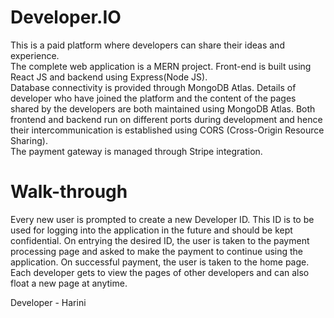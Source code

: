 # Developer.IO

This is a paid platform where developers can share their ideas and experience. <br/>
The complete web application is a MERN project. Front-end is built using React JS and backend using Express(Node JS).  <br/>
Database connectivity is provided through MongoDB Atlas. Details of developer who have joined the platform and the content of the pages shared by the developers are both maintained using MongoDB Atlas.
Both frontend and backend run on different ports during development and hence their intercommunication is established using CORS (Cross-Origin Resource Sharing). <br/>
The payment gateway is managed through Stripe integration.

# Walk-through

Every new user is prompted to create a new Developer ID. This ID is to be used for logging into the application in the future and should be kept confidential. 
On entrying the desired ID, the user is taken to the payment processing page and asked to make the payment to continue using the application. On successful payment, the user is taken to the home page. 
Each developer gets to view the pages of other developers and can also float a new page at anytime. 

Developer - Harini
